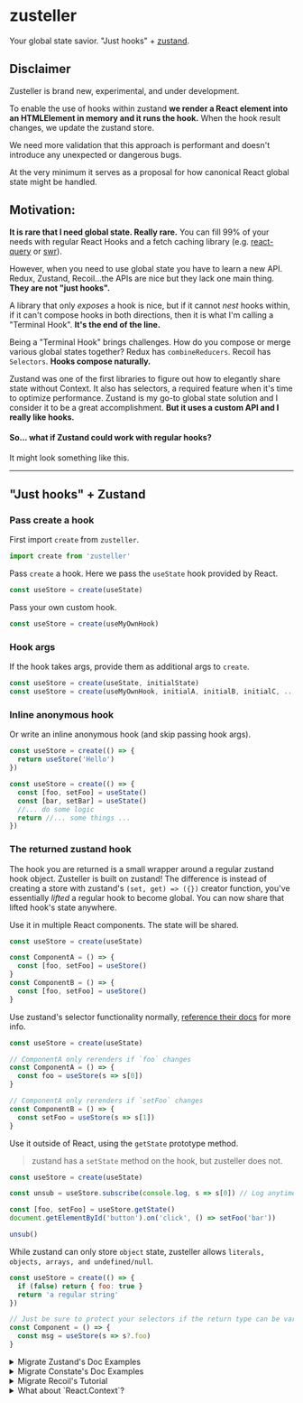 # zusteller

Your global state savior. "Just hooks" + [zustand](https://github.com/react-spring/zustand).

## Disclaimer 

Zusteller is brand new, experimental, and under development.

To enable the use of hooks within zustand **we render a React element into an HTMLElement in memory and it runs the hook.** 
When the hook result changes, we update the zustand store. 

We need more validation that this approach is performant and doesn't introduce any unexpected or dangerous bugs.

At the very minimum it serves as a proposal for how canonical React global state might be handled. 

## Motivation:

**It is rare that I need global state. Really rare.** You can fill 99% of your needs with regular React Hooks and a fetch caching library
(e.g. [react-query](https://react-query.tanstack.com/docs/overview) or [swr](https://github.com/vercel/swr)).

However, when you need to use global state you have to learn a new API. Redux, Zustand, Recoil...the APIs are nice but they
lack one main thing. **They are not "just hooks".**

A library that only _exposes_ a hook is nice, but if it cannot _nest_ hooks within, if it can't compose hooks in both
directions, then it is what I'm calling a "Terminal Hook". **It's the end of the line.**

Being a "Terminal Hook" brings challenges. How do you compose or merge various global states together? Redux has 
`combineReducers`. Recoil has `Selectors`. **Hooks compose naturally.**

Zustand was one of the first libraries to figure out how to elegantly share state without Context. It also has
selectors, a required feature when it's time to optimize performance. Zustand is my go-to global state solution and I consider
it to be a great accomplishment. **But it uses a custom API and I really like hooks.**

#### So... what if Zustand could work with regular hooks?

It might look something like this. 

----

## "Just hooks" + Zustand

### Pass create a hook

First import `create` from `zusteller`.

```js
import create from 'zusteller'
```

Pass `create` a hook. Here we pass the `useState` hook provided by React.

```js
const useStore = create(useState)
```

Pass your own custom hook.

```js
const useStore = create(useMyOwnHook)
```

### Hook args

If the hook takes args, provide them as additional args to `create`.


```js
const useStore = create(useState, initialState)
const useStore = create(useMyOwnHook, initialA, initialB, initialC, ...etc)
```

### Inline anonymous hook

Or write an inline anonymous hook (and skip passing hook args).

```js
const useStore = create(() => {
  return useStore('Hello')
})

const useStore = create(() => {
  const [foo, setFoo] = useState()
  const [bar, setBar] = useState()
  //... do some logic
  return //... some things ...
})
```

### The returned zustand hook

The hook you are returned is a small wrapper around a regular zustand hook object. Zusteller is built on zustand!
The difference is instead of creating a store with zustand's `(set, get) => ({})` creator function, you've essentially
*lifted* a regular hook to become global. You can now share that lifted hook's state anywhere.

Use it in multiple React components. The state will be shared.

```js
const useStore = create(useState)

const ComponentA = () => {
  const [foo, setFoo] = useStore()
}
const ComponentB = () => {
  const [foo, setFoo] = useStore()
}
```

Use zustand's selector functionality normally, [reference their docs](https://github.com/react-spring/zustand#selecting-multiple-state-slices) for more info.

```js
const useStore = create(useState)

// ComponentA only rerenders if `foo` changes
const ComponentA = () => {
  const foo = useStore(s => s[0])
}

// ComponentA only rerenders if `setFoo` changes
const ComponentB = () => {
  const setFoo = useStore(s => s[1])
}
```

Use it outside of React, using the `getState` prototype method.

> zustand has a `setState` method on the hook, but zusteller does not.

```js
const useStore = create(useState)

const unsub = useStore.subscribe(console.log, s => s[0]) // Log anytime foo changes

const [foo, setFoo] = useStore.getState()
document.getElementById('button').on('click', () => setFoo('bar'))

unsub()
```

While zustand can only store `object` state, zusteller allows `literals, objects, arrays, and undefined/null`.

```js
const useStore = create(() => {
  if (false) return { foo: true }
  return 'a regular string'
})

// Just be sure to protect your selectors if the return type can be variable
const Component = () => {
  const msg = useStore(s => s?.foo)
}
```








<details>
  <summary>Migrate Zustand's Doc Examples</summary>
  
  First create your store, your store is a hook and so is your state inside.
  
  ```js
  import create from 'zusteller'
  
  const useStore = create(() => {
    const [bears, setBears] = useState(0)
    const increasePopulation = () => setBears(prev => prev + 1)
    const removeAllBears = () => setBears(0)
    return { bears, increasePopulation, removeAllBears }
  })
  ```
  
  Then use your hook, no Providers! This part is the **same** as zustand!
  
  ```jsx
  function BearCounter() {
    const bears = useStore(state => state.bears)
    return <h1>{bears} around here ...</h1>
  }
  
  function Controls() {
    const increasePopulation = useStore(state => state.increasePopulation)
    return <button onClick={increasePopulation}>one up</button>
  }
  ```
  
  ### Async actions
  
  The example from zustand's page. I'd just use react-query for this but let's recreate it anyway.
  
  ```js
  import create from 'zusteller'
  
  const useStore = create(() => {
    const [fishies, setFishies] = useState({})
    const fetch = async pond => {
      const response = await fetch(pond)
      setFishies(await response.json())
    }
  })
  ```
  
  Oh wait, but now we can compose other hooks! So we *can* use react-query. Would you look at that?
  
  ```js
  import create from 'zusteller'
  import { useQuery } from 'react-query'
  
  const useStore = create(() => {
    const [pond, setPond] = useState('foo')
    const { data, ...queryInfo } = useQuery('fishies', () => fetch(`/api/${pond}`))
    // Maybe you need to alter the response in some way?
    // Who knows why people need global state... :shrug
    const fishies = data.map(fish => fish.slippery = true)
    return {fishies, queryInfo, setPond}
  })
  
  ```
  
  ### Reading/writing state and reacting to changes outside of components
  
  Works just like zustand.
  
  > Except there is no `setState` prototype method. You must use methods exposed by
  your hook to modify the internal hook's state.
  
  ```js
  const useStore = create(useState, { paw: true, snout: true, fur: true })
  
  // Getting non-reactive fresh state
  const paw = useStore.getState().paw
  // Listening to all changes, fires on every change
  const unsub1 = useStore.subscribe(console.log)
  // Listening to selected changes, in this case when "paw" changes
  const unsub2 = useStore.subscribe(console.log, state => state.paw)
  // Subscribe also supports an optional equality function
  const unsub3 = useStore.subscribe(console.log, state => [state.paw, state.fur], shallow)
  // Updating state, will trigger listeners
  const [, setState] = useStore.getState()
  setState(prev => ({ ...prev, paw: false }))
  // Unsubscribe listeners
  unsub1()
  unsub2()
  unsub3()
  // Destroying the store (removing all listeners)
  useStore.destroy()
  ```
  
  ### Using zusteller without React
  
  Not possible. Use zustand. Zusteller uses hooks, and hooks must be run using react and react-dom.
  
  ### Want to use immer? 
  
  Use a 3rd party immer hook or write your own
  
  ```js
  import create from 'zusteller'
  import produce from 'immer'
  
  const useImmerState = initialState => {
      const [state, setState] = useState(initialState)
      const setImmerState = useCallback(setter => setState(produce(setter)), [])
      return [state, setImmerState]
  }
  
  const useStore = create(useImmerState, { lush: { forrest: { contains: { a: "bear" } } } })
  
  function Component() {
      const [state, setState] = useStore()
      setState(state => {
        state.lush.forrest.contains = null
      })
  }
  ```
  
  ### Can't live without redux-like reducers and action types?
  
  No judgement I guess. Here's how you do it, you just use `useReducer`. Simple.
  
  ```js
  import create from 'zusteller'
  import { useReducer } from 'react'
  
  const types = { increase: "INCREASE", decrease: "DECREASE" }
  
  const reducer = (state, { type, by = 1 }) => {
    switch (type) {
      case types.increase: return { grumpiness: state.grumpiness + by }
      case types.decrease: return { grumpiness: state.grumpiness - by }
    }
  }
  
  const useStore = create(useReducer, reducer, {grumpiness: 0})
  
  function Component() {
    const [state, dispatch] = useStore()
    dispatch({ type: types.increase, by: 2 })
  }
  ```
</details>








<details>
  <summary>Migrate Constate's Doc Examples</summary>
  
  ```jsx
  import React, { useState } from "react";
  import create from "zusteller";
  
  // 1️⃣ Create a custom hook as usual
  function useCounter() {
    const [count, setCount] = useState(0);
    const increment = () => setCount(prevCount => prevCount + 1);
    return { count, increment };
  }
  
  // 2️⃣ Wrap your hook with the create function
  const useCounterStore = create(useCounter);
  
  function Button() {
    // 3️⃣ Use context instead of custom hook
    const { increment } = useCounterStore();
    return <button onClick={increment}>+</button>;
  }
  
  function Count() {
    // 4️⃣ Use context in other components
    const { count } = useCounterStore();
    return <span>{count}</span>;
  }
  
  function App() {
    // 5️⃣ DO NOT wrap your components with Provider
    return (
      <>
        <Count />
        <Button />
      </>
    );
  }
  ```
  
  Advanced Example
  
  ```jsx
  import React, { useState, useCallback } from "react";
  import create from "zusteller";
  
  // 1️⃣ Create a custom hook that receives props
  function useCounter({ initialCount = 0 }) {
    const [count, setCount] = useState(initialCount);
    // 2️⃣ Wrap your updaters with useCallback or use dispatch from useReducer
    const increment = useCallback(() => setCount(prev => prev + 1), []);
    return { count, increment };
  }
  
  // 3️⃣ Wrap your hook with the constate factory splitting the values
  // 3.5 Pass props to your hook
  const useCounterStore = create(useCounter, { initialCount: 10 });
  
  function Button() {
    // 4️⃣ Use the updater context that will never trigger a re-render
    // 4.5 we get at it via our selector
    const increment = useCounterStore(s => s.increment);
    return <button onClick={increment}>+</button>;
  }
  
  function Count() {
    // 5️⃣ Use the state context in other components
    // 5.5 Use the selector to only subscribe to the count
    const count = useCount(s => s.count);
    return <span>{count}</span>;
  }
  
  function App() {
    // 6️⃣ DO NOT wrap your components with Provider 
    return (
      <>
        <Count />
        <Button />
      </>
    );
  }
  ```
</details>








<details>
  <summary>Migrate Recoil's Tutorial</summary>
  
  ```js
  const useTodoListStore = create(() => {
    // I'm gonna use this immer hook... because it'll make mutations easier
    // You can see the implementation up above somewhere
    const [todoList, setTodoList] = useImmerState([])
    return { todoList }
  })
  ```
  
  ```jsx
  function TodoList() {
    const todoList = useTodoListStore(s => s.todoList);
  
    return (
      <>
        {}
        {}
        <TodoItemCreator />
  
        {todoList.map((todoItem) => (
          <TodoItem key={todoItem.id} item={todoItem} />
        ))}
      </>
    );
  }
  ```
  
  ```jsx
  // Modify our hook to add the "addTodo" logic **there**
  // We should keep the business logic together
  const useTodoListStore = create(() => {
    const [todoList, setTodoList] = useImmerState([])
  
    // Wrap these bad boys in a memo so they won't cause rerenders
    // when they are selected
    const todoActions = useMemo(() => ({
      add: text => setTodoList(draft => {
        draft.push({ id: getId(), text, isComplete: false })
      })
    }), [])
  
    return { todoList, todoActions }
  })
      
  
  function TodoItemCreator() {
    const [inputValue, setInputValue] = useState('');
    const todoActions = useTodoListStore(s => s.todoActions);
  
    const addItem = () => {
      todoActions.add(inputValue)
      setInputValue('');
    };
  
    const onChange = ({target: {value}}) => {
      setInputValue(value);
    };
  
    return (
      <div>
        <input type="text" value={inputValue} onChange={onChange} />
        <button onClick={addItem}>Add</button>
      </div>
    );
  }
  
  let id = 0;
  function getId() {
    return id++;
  }
  ```
  
  ```jsx
  // Modify our hook to add the Edit, Toggle and Delete logic
  // Again, trying to keep busineses logic together
  const useTodoListStore = create(() => {
    const [todoList, setTodoList] = useImmerState([])
  
    // Wrap these bad boys in a memo so they won't cause rerenders
    // when they are selected
    const todoActions = useMemo(() => ({
      add: text => setTodoList(draft => {
        draft.push({ id: getId(), text, isComplete: false })
      }),
      edit: (todo, text) => setTodoList(draft => {
        const todo = draft.find(t => t.id === todo.id)
        todo.text = text
      }),
      toggle: todo => setTodoList(draft => {
        const todo = draft.find(t => t.id === todo.id)
        todo.isComplete = !todo.isComplete
      }),
      delete: todo => setTodoList(draft => {
        return draft.filter(t => t.id !== todo.id)
      })
    }), [])
  
    return { todoList, todoActions }
  })
  
  function TodoItem({item}) {
    const todoActions = useTodoListStore(s => s.todoActions)
  
    return (
      <div>
        <input type="text" value={item.text} onChange={e => todoActions.edit(item, e.target.value)} />
        <input
          type="checkbox"
          checked={item.isComplete}
          onChange={() => todoActions.toggle(item)}
        />
        <button onClick={() => deleteItem(item)}>X</button>
      </div>
    );
  }
  ```
</details>







<details>
  <summary>What about `React.Context`?</summary
  
  Ok you got me! You found the missing feature :(
  
  This wouldn't work.
  
  ```js
  // Remember, this hook is being run in an isolated React element in memory!
  // It will not pick up this context value, because it's not in your app's
  // React tree.
  const useSomeContextVal = () => {
    return useContext(SomeContext)
  }

  const useStore = create(useSomeContextVal)
  ```
  
  One way we could fix this in the future is by returning a React element from `create`.
  You could then place this element anywhere as your Context.Consumer location.
  
  ```jsx
  const SomeContext = React.createContext()
  
  // This is not yet possible, just showing an idea
  // Maybe we have an additional `create.withManualInsert`
  // Idk what name to give it...
  const useStore = create.withManualInsert(() => {
    return useContext(SomeContext)
  })
  
  const App = () => {
    return (
      <SomeContext.Provider>
        <useStore.Store /> // Now useStore will pick up the context properly
      </SomeContext.Provider>
    )
  }
  ```
  
  Maybe we also have a way to return a full context. For a `constate` flavor.
  
  ```jsx
  // This is not yet possible, just showing an idea
  // Maybe we have an additional `create.withContext`
  const useStore = create.withContext(MyContext => () => {
    return useContext(MyContext)
  })
  
  const App = () => {
    return (
      // Now useStore has both a Provider AND a Store insertion point :shrug??
      <useStore.Provider>
        <useStore.Store />
      </useStore.Provider>
    )
  }
  
  ```
</details>
